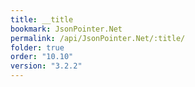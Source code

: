 ```yaml
---
title: __title
bookmark: JsonPointer.Net
permalink: /api/JsonPointer.Net/:title/
folder: true
order: "10.10"
version: "3.2.2"
---
```

